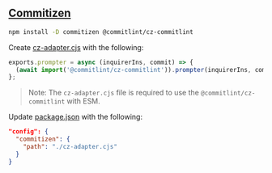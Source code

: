 ## [Commitizen](https://commitizen-tools.github.io/commitizen/)

```bash
npm install -D commitizen @commitlint/cz-commitlint
```

Create [cz-adapter.cjs](../cz-adapter.cjs) with the following:

```typescript
exports.prompter = async (inquirerIns, commit) => {
  (await import('@commitlint/cz-commitlint')).prompter(inquirerIns, commit);
};
```

> Note: The `cz-adapter.cjs` file is required to use the `@commitlint/cz-commitlint` with ESM.

Update [package.json](../package.json) with the following:

```json
"config": {
  "commitizen": {
    "path": "./cz-adapter.cjs"
  }
}
```
